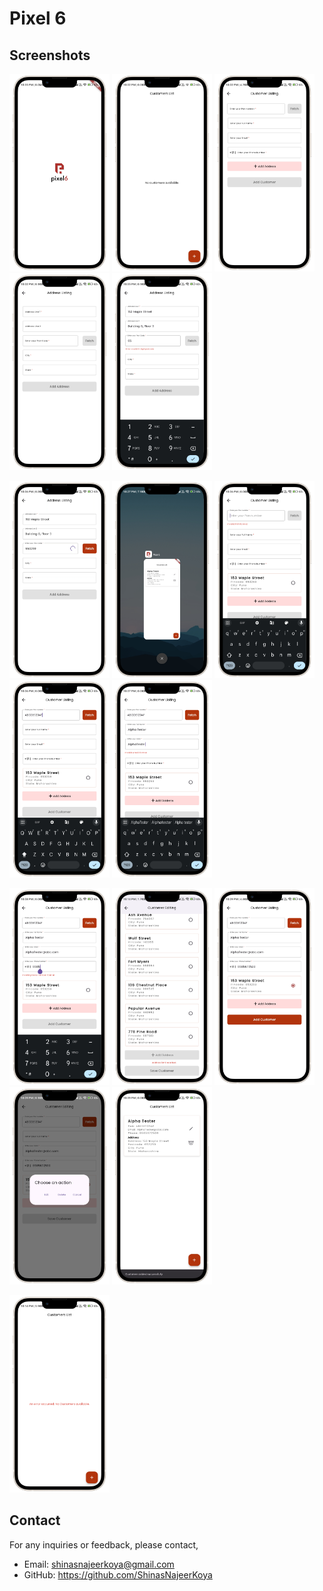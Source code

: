 # Pixel 6


## Screenshots

  <img src="https://github.com/ShinasNajeerKoya/Pixel-6/blob/master/assets/application_snapshots/pixel6_splash_screen.png" width="160" /> <img src="https://github.com/ShinasNajeerKoya/Pixel-6/blob/master/assets/application_snapshots/pixel6_no_customer.png" width="160" /> <img src="https://github.com/ShinasNajeerKoya/Pixel-6/blob/master/assets/application_snapshots/pixel6_customer_listing.png" width="160" /> <img src="https://github.com/ShinasNajeerKoya/Pixel-6/blob/master/assets/application_snapshots/pixel6_address_listing.png" width="160" /> <img src="https://github.com/ShinasNajeerKoya/Pixel-6/blob/master/assets/application_snapshots/pixel6_postcode_validation.png" width="160" />

  <img src="https://github.com/ShinasNajeerKoya/Pixel-6/blob/master/assets/application_snapshots/pixel6_api_response_loading.png" width="160" /> <img src="https://github.com/ShinasNajeerKoya/Pixel-6/blob/master/assets/application_snapshots/pixel6_application_recent_view.png" width="160" /> <img src="https://github.com/ShinasNajeerKoya/Pixel-6/blob/master/assets/application_snapshots/pixel6_pan_validation.png" width="160" /> <img src="https://github.com/ShinasNajeerKoya/Pixel-6/blob/master/assets/application_snapshots/pixel6_pan_verified.png" width="160" /> <img src="https://github.com/ShinasNajeerKoya/Pixel-6/blob/master/assets/application_snapshots/pixel6_email_validation.png" width="160" />

  <img src="https://github.com/ShinasNajeerKoya/Pixel-6/blob/master/assets/application_snapshots/pixel6_phone_number_validation.png" width="160" /> <img src="https://github.com/ShinasNajeerKoya/Pixel-6/blob/master/assets/application_snapshots/pixel6_address_limit_error.png" width="160" /> <img src="https://github.com/ShinasNajeerKoya/Pixel-6/blob/master/assets/application_snapshots/pixel6_customer_listing_success.png" width="160" /> <img src="https://github.com/ShinasNajeerKoya/Pixel-6/blob/master/assets/application_snapshots/pixel6_edit_delete_address.png" width="160" /> <img src="https://github.com/ShinasNajeerKoya/Pixel-6/blob/master/assets/application_snapshots/pixel6_customers_list.png" width="160" />

  <img src="https://github.com/ShinasNajeerKoya/Pixel-6/blob/master/assets/application_snapshots/pixel6_empty_customers_error.png" width="160" />
  


## Contact

For any inquiries or feedback, please contact,

- Email: [shinasnajeerkoya@gmail.com](mailto:shinasnajeerkoya@gmail.com)
- GitHub: https://github.com/ShinasNajeerKoya

